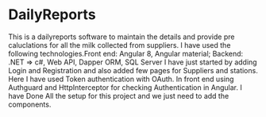 # DailyReports

This is a dailyreports software to maintain the details and provide pre caluclations for all the milk collected from suppliers.
I have used the following technologies.Front end: Angular 8, Angular material; Backend: .NET => c#, Web API, Dapper ORM, SQL Server
I have just started by adding Login and Registration and also added few pages for Suppliers and stations.
Here I have used Token authentication with OAuth.
In front end using Authguard and HttpInterceptor for checking Authentication in Angular.
I have Done All the setup for this project and we just need to add the components.
